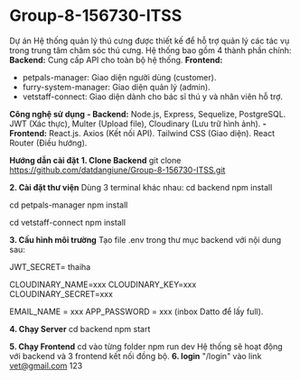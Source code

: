 # Group-8-156730-ITSS
Dự án Hệ thống quản lý thú cưng được thiết kế để hỗ trợ quản lý các tác vụ trong trung tâm chăm sóc thú cưng. Hệ thống bao gồm 4 thành phần chính:
**Backend:** Cung cấp API cho toàn bộ hệ thống.
**Frontend:**
- petpals-manager: Giao diện người dùng (customer).
- furry-system-manager: Giao diện quản lý (admin).
- vetstaff-connect: Giao diện dành cho bác sĩ thú y và nhân viên hỗ trợ.

**Công nghệ sử dụng**
**- Backend:**
Node.js, Express, Sequelize, PostgreSQL.
JWT (Xác thực), Multer (Upload file), Cloudinary (Lưu trữ hình ảnh).
**- Frontend:**
React.js.
Axios (Kết nối API).
Tailwind CSS (Giao diện).
React Router (Điều hướng).

**Hướng dẫn cài đặt**
**1. Clone Backend**
git clone https://github.com/datdangiune/Group-8-156730-ITSS.git

**2. Cài đặt thư viện**
Dùng 3 terminal khác nhau:
cd backend
npm install

cd petpals-manager
npm install

cd vetstaff-connect
npm install

**3. Cấu hình môi trường**
Tạo file .env trong thư mục backend với nội dung sau:

JWT_SECRET= thaiha

CLOUDINARY_NAME=xxx
CLOUDINARY_KEY=xxx
CLOUDINARY_SECRET=xxx

EMAIL_NAME = xxx
APP_PASSWORD = xxx
(inbox Datto để lấy full).

**4. Chạy Server**
cd backend
npm start

**5. Chạy Frontend**
cd vào từng folder
npm run dev
Hệ thống sẽ hoạt động với backend và 3 frontend kết nối đồng bộ.
**6. login**
"/login" vào link 
vet@gmail.com
123
